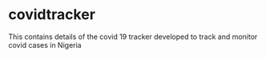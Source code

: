# covidtracker
This contains details of the covid 19 tracker developed to track and monitor covid cases in Nigeria
